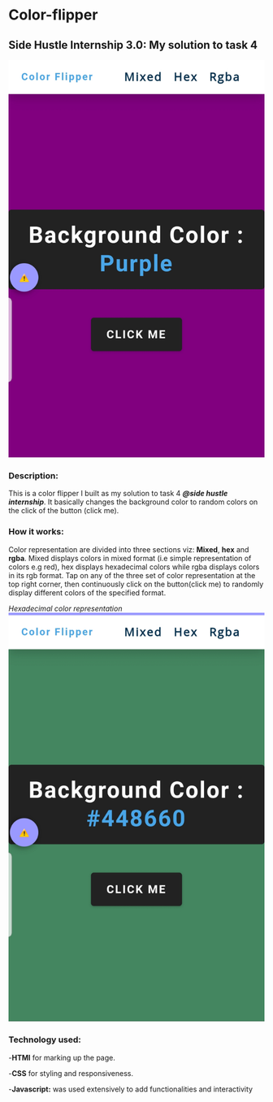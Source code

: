 # Color-flipper

## Side Hustle Internship 3.0: My solution to task 4

![]( ./sampleView.jpg )

### Description:
This is a color flipper I built as my solution to task 4 ***@side hustle internship***. It basically changes the background color to random colors on the click of the button (click me).

### How it works:
Color representation are divided into three sections viz: **Mixed**, **hex** and **rgba**. Mixed displays colors in mixed format (i.e simple representation of colors e.g red), hex displays hexadecimal colors while rgba displays colors in its rgb format. Tap on any of the three set of color representation at the top right corner, then continuously click on the button(click me) to randomly display different colors of the specified format.

*Hexadecimal color representation*
![]( ./hexView.jpg )

### Technology used:
-**HTMl** for marking up the page.

-**CSS** for styling and responsiveness.

-**Javascript:** was used extensively to add functionalities and interactivity
